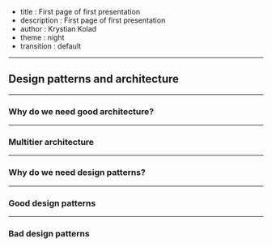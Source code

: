 - title : First page of first presentation
- description : First page of first presentation
- author : Krystian Kolad
- theme : night
- transition : default

***

## Design patterns and architecture

***

### Why do we need good architecture?

---

### Multitier architecture

***

### Why do we need design patterns?

*** 

### Good design patterns

***

### Bad design patterns